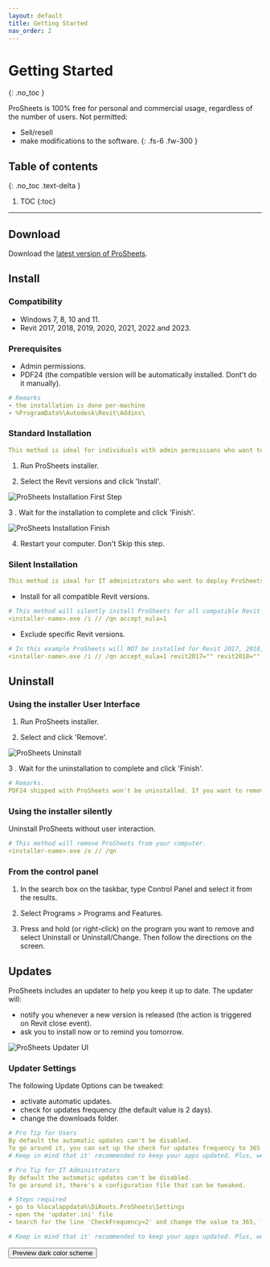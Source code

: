 ```yaml
---
layout: default
title: Getting Started
nav_order: 2
---
```


# Getting Started
{: .no_toc }

ProSheets is 100% free for personal and commercial usage, regardless of the number of users. 
Not permitted:
-	Sell/resell
-	make modifications to the software.
{: .fs-6 .fw-300 }

## Table of contents
{: .no_toc .text-delta }

1. TOC
{:toc}

---

## Download

Download the [latest version of ProSheets](https://diroots.com/revit-plugins/revit-to-pdf-dwg-dgn-dwf-nwc-ifc-and-images-with-prosheets/).


## Install

### Compatibility
- Windows 7, 8, 10 and 11.
- Revit 2017, 2018, 2019, 2020, 2021, 2022 and 2023.

### Prerequisites
- Admin permissions.
- PDF24 (the compatible version will be automatically installed. Dont't do it manually).

```yaml
# Remarks
- the installation is done per-machine
- %ProgramData%\Autodesk\Revit\Addins\
```

### Standard Installation

```yaml
This method is ideal for individuals with admin permissions who want to install ProSheets in one computer.
```

1. Run ProSheets installer.

2. Select the Revit versions and click 'Install'.

![ProSheets Installation First Step](../assets/images/GIFs/PS-Install-Step-1.gif)

3 . Wait for the installation to complete and click 'Finish'.

![ProSheets Installation Finish](../assets/images/PS-Installer-Finished.png)

4. Restart your computer. Don't Skip this step.

### Silent Installation

```yaml
This method is ideal for IT administrators who want to deploy ProSheets to multiple computers.
```

- Install for all compatible Revit versions.

```yaml
# This method will silently install ProSheets for all compatible Revit versions.
<installer-name>.exe /i // /qn accept_eula=1
```

- Exclude specific Revit versions.

```yaml
# In this example ProSheets will NOT be installed for Revit 2017, 2018, and 2019.
<installer-name>.exe /i // /qn accept_eula=1 revit2017="" revit2018="" revit2019=""
```

## Uninstall

### Using the installer User Interface

1. Run ProSheets installer.

2. Select and click 'Remove'.

![ProSheets Uninstall](../assets/images/GIFs/PS-Uninstall.gif)

3 . Wait for the uninstallation to complete and click 'Finish'.

```yaml
# Remarks.
PDF24 shipped with ProSheets won't be uninstalled. If you want to remove it, uninstall it manually.
```

### Using the installer silently

Uninstall ProSheets without user interaction.

```yaml
# This method will remove ProSheets from your computer.
<installer-name>.exe /x // /qn
```

### From the control panel

1. In the search box on the taskbar, type Control Panel and select it from the results.

2. Select Programs > Programs and Features.

3. Press and hold (or right-click) on the program you want to remove and select Uninstall or Uninstall/Change. Then follow the directions on the screen.

## Updates

ProSheets includes an updater to help you keep it up to date. 
The updater will:
- notify you whenever a new version is released (the action is triggered on Revit close event).
- ask you to install now or to remind you tomorrow.

![ProSheets Updater UI](../assets/images/updater-default.png)

### Updater Settings

The following Update Options can be tweaked:
- activate automatic updates.
- check for updates frequency (the default value is 2 days). 
- change the downloads folder.

```yaml
# Pro Tip for Users
By default the automatic updates can't be disabled.
To go around it, you can set up the check for updates frequency to 365 days, for example.
# Keep in mind that it' recommended to keep your apps updated. Plus, we do not provide support for outdated applications.
```

```yaml
# Pro Tip for IT Administrators
By default the automatic updates can't be disabled.
To go around it, there's a configuration file that can be tweaked.

# Steps required
- go to %localappdata%\DiRoots.ProSheets\Settings
- open the 'updater.ini' file
- Search for the line 'CheckFrequency=2' and change the value to 365, for example.

# Keep in mind that it' recommended to keep your apps updated. Plus, we do not provide support for outdated applications.
```

<button class="btn js-toggle-dark-mode">Preview dark color scheme</button>